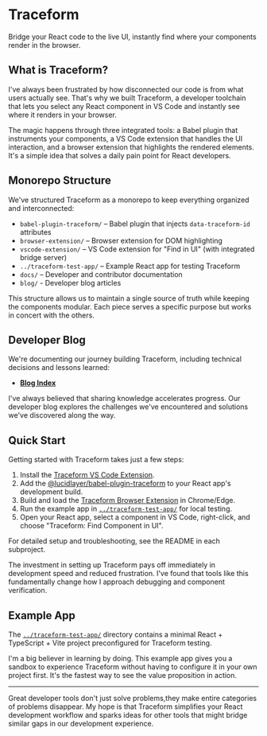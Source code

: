 # Traceform

Bridge your React code to the live UI, instantly find where your components render in the browser.

## What is Traceform?

I've always been frustrated by how disconnected our code is from what users actually see. That's why we built Traceform, a developer toolchain that lets you select any React component in VS Code and instantly see where it renders in your browser. 

The magic happens through three integrated tools: a Babel plugin that instruments your components, a VS Code extension that handles the UI interaction, and a browser extension that highlights the rendered elements. It's a simple idea that solves a daily pain point for React developers.

## Monorepo Structure

We've structured Traceform as a monorepo to keep everything organized and interconnected:

- `babel-plugin-traceform/` – Babel plugin that injects `data-traceform-id` attributes
- `browser-extension/` – Browser extension for DOM highlighting
- `vscode-extension/` – VS Code extension for "Find in UI" (with integrated bridge server)
- `../traceform-test-app/` – Example React app for testing Traceform
- `docs/` – Developer and contributor documentation
- `blog/` - Developer blog articles

This structure allows us to maintain a single source of truth while keeping the components modular. Each piece serves a specific purpose but works in concert with the others.

## Developer Blog

We're documenting our journey building Traceform, including technical decisions and lessons learned:

- [**Blog Index**](./blog/README.md)

I've always believed that sharing knowledge accelerates progress. Our developer blog explores the challenges we've encountered and solutions we've discovered along the way.

## Quick Start

Getting started with Traceform takes just a few steps:

1. Install the [Traceform VS Code Extension](./vscode-extension/README.md).
2. Add the [@lucidlayer/babel-plugin-traceform](./babel-plugin-traceform/README.md) to your React app's development build.
3. Build and load the [Traceform Browser Extension](./browser-extension/README.md) in Chrome/Edge.
4. Run the example app in [`../traceform-test-app/`](../traceform-test-app/README.md) for local testing.
5. Open your React app, select a component in VS Code, right-click, and choose "Traceform: Find Component in UI".

For detailed setup and troubleshooting, see the README in each subproject.

The investment in setting up Traceform pays off immediately in development speed and reduced frustration. I've found that tools like this fundamentally change how I approach debugging and component verification.

## Example App

The [`../traceform-test-app/`](../traceform-test-app/README.md) directory contains a minimal React + TypeScript + Vite project preconfigured for Traceform testing.

I'm a big believer in learning by doing. This example app gives you a sandbox to experience Traceform without having to configure it in your own project first. It's the fastest way to see the value proposition in action.

---

Great developer tools don't just solve problems,they make entire categories of problems disappear. My hope is that Traceform simplifies your React development workflow and sparks ideas for other tools that might bridge similar gaps in our development experience.
